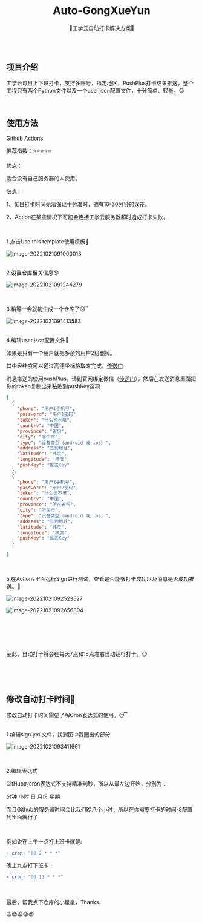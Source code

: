 <div align="center">
<h1 align="center">
Auto-GongXueYun
</h1>
<p align="center">
🥰工学云自动打卡解决方案🥰
</p>
</div>

</br>
</br>

## 项目介绍
工学云每日上下班打卡，支持多账号，指定地区，PushPlus打卡结果推送，整个工程只有两个Python文件以及一个user.json配置文件，十分简单、轻量。😍

</br>

## 使用方法

Github Actions

推荐指数：⭐⭐⭐⭐⭐

优点：

适合没有自己服务器的人使用。

缺点：

1、每日打卡时间无法保证十分准时，拥有10-30分钟的误差。

2、Action在某些情况下可能会连接工学云服务器超时造成打卡失败。

</br>


1.点击Use this template使用模板🤪

![image-20221021091000013](https://tc.xuanran.cc/2022/11/10/c62d587ee5c3a.png)


</br>
2.设置仓库相关信息😯

![image-20221021091244279](https://tc.xuanran.cc/2022/11/10/95597e966ddda.png)


</br>


3.稍等一会就能生成一个仓库了😴

![image-20221021091413583](https://tc.xuanran.cc/2022/11/10/f7a8597b43fc0.png)

</br>
4.编辑user.json配置文件🤔

如果是只有一个用户就把多余的用户2给删掉。

其中经纬度可以通过高德坐标拾取来完成，[传送门](https://lbs.amap.com/tools/picker)

消息推送的使用pushPlus，请到官网绑定微信（[传送门](https://www.pushplus.plus/)），然后在发送消息里面把你的token复制出来粘贴到pushKey这项

```json
[
  {
    "phone": "用户1手机号",
    "password": "用户1密码",
    "token": "什么也不填",
    "country": "中国",
    "province": "省份",
    "city": "哪个市",
    "type": "设备类型（android 或 ios）",
    "address": "签到地址",
    "latitude": "纬度",
    "longitude": "精度",
    "pushKey": "推送Key"
  },
  {
    "phone": "用户2手机号",
    "password": "用户2密码",
    "token": "什么也不填",
    "country": "中国",
    "province": "所在省份",
    "city": "所在市",
    "type": "设备类型（android 或 ios）",
    "address": "签到地址",
    "latitude": "纬度",
    "longitude": "精度",
    "pushKey": "推送Key"
  }

]
```

</br>

5.在Actions里面运行Sign进行测试，查看是否能够打卡成功以及消息是否成功推送。🤤

![image-20221021092523527](https://tc.xuanran.cc/2022/11/10/275373c389312.png)

![image-20221021092656804](https://tc.xuanran.cc/2022/11/10/49442d76b36a8.png)



</br></br></br></br>

至此，自动打卡将会在每天7点和18点左右自动运行打卡。😉



</br></br></br>

## 修改自动打卡时间🎯	

修改自动打卡时间需要了解Cron表达式的使用。😴


</br>
1.编辑sign.yml文件，找到图中我圈出的部分

![image-20221021093411661](https://tc.xuanran.cc/2022/11/10/5d81dcc0bff46.png)

</br>

2.编辑表达式

GitHub的cron表达式不支持精准到秒，所以从最左边开始，分别为：

分钟 小时 日 月份 星期

而且Github的服务器时间会比我们晚八个小时，所以在你需要打卡的时间-8配置到里面就行了

</br>

例如说在上午十点打上班卡就是:

```yml
- cron: "00 2 * * *"
```



晚上九点打下班卡：

```yml
- cron: "00 13 * * *"
```


</br></br>
最后，帮我点下仓库的小星星，Thanks.



😀😀😀😀😀
